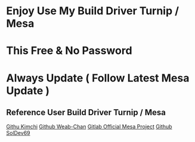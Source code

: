# Enjoy Use My Build Driver Turnip / Mesa
# This Free & No Password 
# Always Update ( Follow Latest Mesa Update )

## Reference User Build Driver Turnip / Mesa
[Githu Kimchi](https://github.com/K11MCH1/freedreno_turnip-CI)
[Github Weab-Chan](https://github.com/Weab-chan/freedreno_turnip-CI)
[Gitlab Official Mesa Project](https://gitlab.freedesktop.org/mesa/mesa)
[Github SolDev69](https://github.com/SolDev69/unified-mesa-project)
